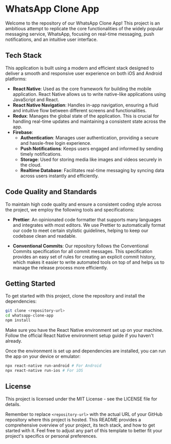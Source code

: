 # WhatsApp Clone App

Welcome to the repository of our WhatsApp Clone App! This project is an ambitious attempt to replicate the core functionalities of the widely popular messaging service, WhatsApp, focusing on real-time messaging, push notifications, and an intuitive user interface.

## Tech Stack

This application is built using a modern and efficient stack designed to deliver a smooth and responsive user experience on both iOS and Android platforms:

- **React Native**: Used as the core framework for building the mobile application. React Native allows us to write native-like applications using JavaScript and React.
- **React Native Navigation**: Handles in-app navigation, ensuring a fluid and intuitive flow between different screens and functionalities.
- **Redux**: Manages the global state of the application. This is crucial for handling real-time updates and maintaining a consistent state across the app.
- **Firebase**:
  - **Authentication**: Manages user authentication, providing a secure and hassle-free login experience.
  - **Push Notifications**: Keeps users engaged and informed by sending timely notifications.
  - **Storage**: Used for storing media like images and videos securely in the cloud.
  - **Realtime Database**: Facilitates real-time messaging by syncing data across users instantly and efficiently.

## Code Quality and Standards

To maintain high code quality and ensure a consistent coding style across the project, we employ the following tools and specifications:

- **Prettier**: An opinionated code formatter that supports many languages and integrates with most editors. We use Prettier to automatically format our code to meet certain stylistic guidelines, helping to keep our codebase clean and readable.

- **Conventional Commits**: Our repository follows the Conventional Commits specification for all commit messages. This specification provides an easy set of rules for creating an explicit commit history, which makes it easier to write automated tools on top of and helps us to manage the release process more efficiently.

## Getting Started

To get started with this project, clone the repository and install the dependencies:

```bash
git clone <repository-url>
cd whatsapp-clone-app
npm install
```

Make sure you have the React Native environment set up on your machine. Follow the official React Native environment setup guide if you haven't already.

Once the environment is set up and dependencies are installed, you can run the app on your device or emulator:

```bash
npx react-native run-android # For Android
npx react-native run-ios # For iOS
```

## License

This project is licensed under the MIT License - see the LICENSE file for details.

Remember to replace `<repository-url>` with the actual URL of your GitHub repository where this project is hosted. This README provides a comprehensive overview of your project, its tech stack, and how to get started with it. Feel free to adjust any part of this template to better fit your project's specifics or personal preferences.
